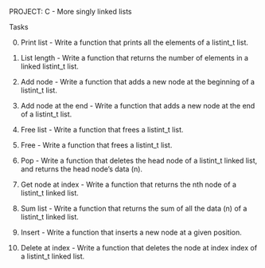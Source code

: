 PROJECT:
C - More singly linked lists

Tasks

0. Print list - Write a function that prints all the elements of a listint_t list.

1. List length - Write a function that returns the number of elements in a linked listint_t list.

2. Add node - Write a function that adds a new node at the beginning of a listint_t list.

3. Add node at the end - Write a function that adds a new node at the end of a listint_t list.

4. Free list - Write a function that frees a listint_t list.

5. Free - Write a function that frees a listint_t list.

6. Pop - Write a function that deletes the head node of a listint_t linked list, and returns the head node’s data (n).

7. Get node at index - Write a function that returns the nth node of a listint_t linked list.

8. Sum list - Write a function that returns the sum of all the data (n) of a listint_t linked list.

9. Insert - Write a function that inserts a new node at a given position.

10. Delete at index - Write a function that deletes the node at index index of a listint_t linked list.


